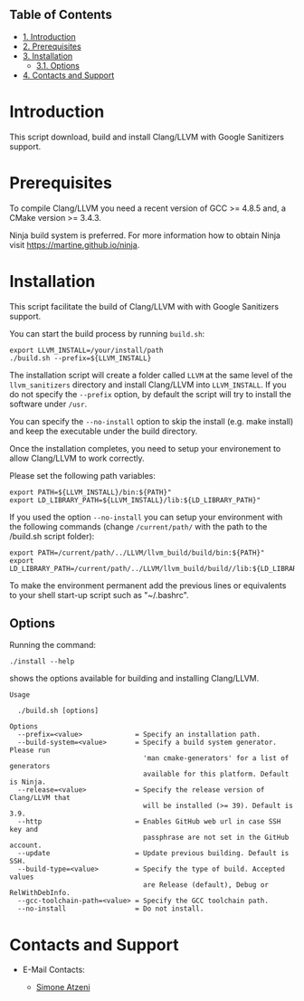 <div id="table-of-contents">
<h2>Table of Contents</h2>
<div id="text-table-of-contents">
<ul>
<li><a href="#orgd827e79">1. Introduction</a></li>
<li><a href="#orgd94bd4e">2. Prerequisites</a></li>
<li><a href="#org1ebecae">3. Installation</a>
<ul>
<li><a href="#org204f3d8">3.1. Options</a></li>
</ul>
</li>
<li><a href="#orgb80c454">4. Contacts and Support</a></li>
</ul>
</div>
</div>


<a id="orgd827e79"></a>

# Introduction

This script download, build and install Clang/LLVM with Google Sanitizers support.


<a id="orgd94bd4e"></a>

# Prerequisites

To compile Clang/LLVM you need a recent version of GCC >= 4.8.5 and, a
CMake version >= 3.4.3.

Ninja build system is preferred. For more information how to obtain
Ninja visit <https://martine.github.io/ninja>.


<a id="org1ebecae"></a>

# Installation

This script facilitate the build of Clang/LLVM with with Google Sanitizers support.

You can start the build process by running `build.sh`:

    export LLVM_INSTALL=/your/install/path
    ./build.sh --prefix=${LLVM_INSTALL}

The installation script will create a folder called `LLVM` at the same
level of the `llvm_sanitizers` directory and install Clang/LLVM into
`LLVM_INSTALL`. If you do not specify the `--prefix` option, by
default the script will try to install the software under `/usr`.

You can specify the `--no-install` option to skip the install
(e.g. make install) and keep the executable under the build directory.

Once the installation completes, you need to setup your environement
to allow Clang/LLVM to work correctly.

Please set the following path variables:

    export PATH=${LLVM_INSTALL}/bin:${PATH}"
    export LD_LIBRARY_PATH=${LLVM_INSTALL}/lib:${LD_LIBRARY_PATH}"

If you used the option `--no-install` you can setup your environment
with the following commands (change `/current/path/` with the path to
the /build.sh script folder):

    export PATH=/current/path/../LLVM/llvm_build/build/bin:${PATH}"
    export LD_LIBRARY_PATH=/current/path/../LLVM/llvm_build/build//lib:${LD_LIBRARY_PATH}"

To make the environment permanent add the previous lines or
equivalents to your shell start-up script such as "~/.bashrc".


<a id="org204f3d8"></a>

## Options

Running the command:

    ./install --help

shows the options available for building and installing Clang/LLVM.

    Usage

      ./build.sh [options]

    Options
      --prefix=<value>             = Specify an installation path.
      --build-system=<value>       = Specify a build system generator. Please run
                                     'man cmake-generators' for a list of generators
                                     available for this platform. Default is Ninja.
      --release=<value>            = Specify the release version of Clang/LLVM that
                                     will be installed (>= 39). Default is 3.9.
      --http                       = Enables GitHub web url in case SSH key and
                                     passphrase are not set in the GitHub account.
      --update                     = Update previous building. Default is SSH.
      --build-type=<value>         = Specify the type of build. Accepted values
                                     are Release (default), Debug or RelWithDebInfo.
      --gcc-toolchain-path=<value> = Specify the GCC toolchain path.
      --no-install                 = Do not install.


<a id="orgb80c454"></a>

# Contacts and Support

-   E-Mail Contacts:

    <ul style="list-style-type:circle"> <li> <a href="mailto:satzeni@nvidia.com?Subject=[llvm_sanitizer]%20" target="_top">Simone Atzeni</a> </li></ul>
